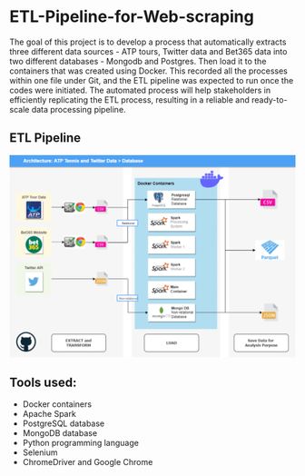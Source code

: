 # ETL-Pipeline-for-Web-scraping

The goal of this project is to develop a process that automatically extracts three different data sources - ATP tours, Twitter data and Bet365 data into two different databases - Mongodb and Postgres. Then load it to the containers that was created using Docker. This recorded all the processes within one file under Git, and the ETL pipeline was expected to run once the codes were initiated. The automated process will help stakeholders in efficiently replicating the ETL process, resulting in a reliable and ready-to-scale data processing pipeline.

## ETL Pipeline
![alt text](https://github.com/JolieFang/ETL-Pipeline-for-Web-scraping/blob/d10645d0c485c9b17fe57d4260087a88242e854e/ETL%20Pipeline.png)


## Tools used:
- Docker containers
- Apache Spark
- PostgreSQL database
- MongoDB database
- Python programming language
- Selenium
- ChromeDriver and Google Chrome
